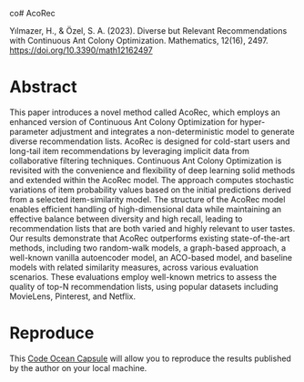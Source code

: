 co# AcoRec

Yılmazer, H., & Özel, S. A. (2023). Diverse but Relevant Recommendations with Continuous Ant Colony Optimization. Mathematics, 12(16), 2497. https://doi.org/10.3390/math12162497

# Abstract

This paper introduces a novel method called AcoRec, which employs an enhanced version of Continuous Ant Colony Optimization for hyper-parameter adjustment and integrates a non-deterministic model to generate diverse recommendation lists. AcoRec is designed for cold-start users and long-tail item recommendations by leveraging implicit data from collaborative filtering techniques. Continuous Ant Colony Optimization is revisited with the convenience and flexibility of deep learning solid methods and extended within the AcoRec model. The approach computes stochastic variations of item probability values based on the initial predictions derived from a selected item-similarity model. The structure of the AcoRec model enables efficient handling of high-dimensional data while maintaining an effective balance between diversity and high recall, leading to recommendation lists that are both varied and highly relevant to user tastes. Our results demonstrate that AcoRec outperforms existing state-of-the-art methods, including two random-walk models, a graph-based approach, a well-known vanilla autoencoder model, an ACO-based model, and baseline models with related similarity measures, across various evaluation scenarios. These evaluations employ well-known metrics to assess the quality of top-N recommendation lists, using popular datasets including MovieLens, Pinterest, and Netflix.

# Reproduce

This [Code Ocean Capsule]([https://codeocean.com/capsule/4724589/tree/v2]) will allow you to reproduce the results published by the author on your local machine.

